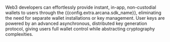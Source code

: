 Web3 developers can effortlessly provide instant, in-app, non-custodial wallets to users through the {{config.extra.arcana.sdk_name}}, eliminating the need for separate wallet installations or key management. User keys are powered by an advanced asynchronous, distributed key generation protocol, giving users full wallet control while abstracting cryptography complexities.